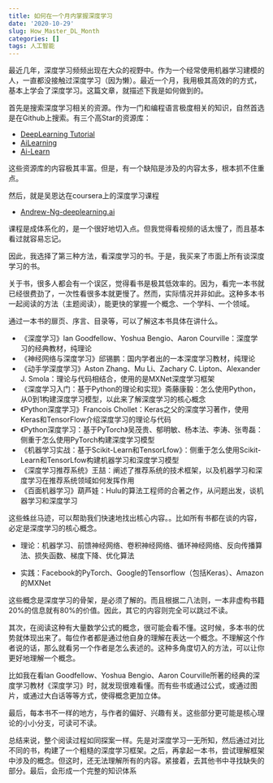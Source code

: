 ```yaml
---
title: 如何在一个月内掌握深度学习
date: '2020-10-29'
slug: How_Master_DL_Month
categories: []
tags: 人工智能
---
```


最近几年，深度学习频频出现在大众的视野中。作为一个经常使用机器学习建模的人，一直都没接触过深度学习（因为懒）。最近一个月，我用极其高效的的方式，基本上学会了深度学习。这篇文章，就描述下我是如何做到的。

首先是搜索深度学习相关的资源。作为一门和编程语言极度相关的知识，自然首选是在Github上搜索。有三个高Star的资源库：

* [DeepLearning Tutorial](https://github.com/Mikoto10032/DeepLearning)
* [AiLearning](https://github.com/apachecn/AiLearning)
* [Ai-Learn](https://github.com/tangyudi/Ai-Learn)

这些资源库的内容极其丰富。但是，有一个缺陷是涉及的内容太多，根本抓不住重点。

然后，就是吴恩达在coursera上的深度学习课程

* [Andrew-Ng-deeplearning.ai](https://github.com/RedstoneWill/Andrew-Ng-deeplearning.ai)

课程是成体系化的，是一个很好地切入点。但我觉得看视频的话太慢了，而且基本看过就容易忘记。

因此，我选择了第三种方法，看深度学习的书。于是，我买来了市面上所有谈深度学习的书。


关于书，很多人都会有一个误区，觉得看书是极其低效率的。因为，看完一本书就已经很费劲了，一次性看很多本就更慢了。然而，实际情况并非如此。这种多本书一起阅读的方法（主题阅读），能更快的掌握一个概念、一个学科、一个领域。

通过一本书的扉页、序言、目录等，可以了解这本书具体在讲什么。

* 《深度学习》lan Goodfellow、Yoshua Bengio、Aaron Courville：深度学习的经典教材，纯理论
* 《神经网络与深度学习》邱锡鹏：国内学者出的一本深度学习教材，纯理论
* 《动手学深度学习》Aston Zhang、Mu Li、Zachary C. Lipton、Alexander J. Smola：理论与代码相结合，使用的是MXNet深度学习框架
* 《深度学习入门：基于Python的理论和实现》斋藤康毅：怎么使用Python，从0到1构建深度学习模型，以此来了解深度学习的核心概念
* 《Python深度学习》Francois Chollet：Keras之父的深度学习著作，使用Keras和TensorFlow介绍深度学习的理论与代码
* 《Python深度学习：基于PyTorch》吴茂贵、郁明敏、杨本法、李涛、张粤磊：侧重于怎么使用PyTorch构建深度学习模型
* 《机器学习实战：基于Scikit-Learn和TensorLfow》：侧重于怎么使用Scikit-Learn和TensorLfow构建机器学习和深度学习模型
* 《深度学习推荐系统》王喆：阐述了推荐系统的技术框架，以及机器学习和深度学习在推荐系统领域如何发挥作用
* 《百面机器学习》葫芦娃：Hulu的算法工程师的合著之作，从问题出发，谈机器学习和深度学习

这些蛛丝马迹，可以帮助我们快速地找出核心内容。。比如所有书都在谈的内容，必定是深度学习的核心概念。

* 理论：机器学习、前馈神经网络、卷积神经网络、循环神经网络、反向传播算法、损失函数、梯度下降、优化算法

* 实践：Facebook的PyTorch、Google的Tensorflow（包括Keras）、Amazon的MXNet


这些概念是深度学习的骨架，是必须了解的。而且根据二八法则，一本非虚构书籍20%的信息就有80%的价值。因此，其它的内容则完全可以跳过不读。

其次，在阅读这种有大量数学公式的概念，很可能会看不懂。这时候，多本书的优势就体现出来了。每位作者都是通过他自身的理解在表达一个概念。不理解这个作者说的话，那么就看另一个作者是怎么表述的。这种多角度切入的方法，可以让你更好地理解一个概念。

比如我在看lan Goodfellow、Yoshua Bengio、Aaron Courville所著的经典的深度学习教材《深度学习》时，就发现很难看懂。而有些书或通过公式，或通过图片，或通过大白话等等方式，使得概念更加立体。

最后，每本书不一样的地方，与作者的偏好、兴趣有关。这些部分更可能是核心理论的小小分支，可读可不读。

总结来说，整个阅读过程如同探案一样。先是对深度学习一无所知，然后通过对比不同的书，构建了一个粗糙的深度学习框架。之后，再拿起一本书，尝试理解框架中涉及的概念。但这时，还无法理解所有的内容。紧接着，去其他书中寻找缺失的部分。最后，会形成一个完整的知识体系

